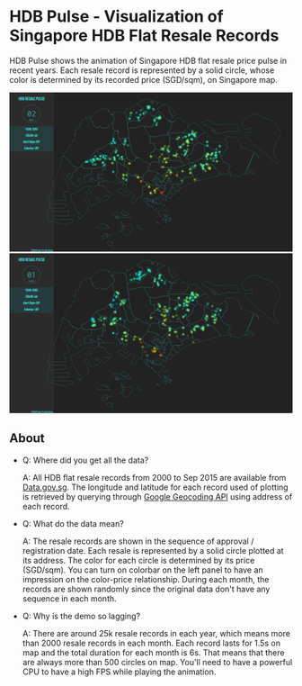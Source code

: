 # HDB Pulse - Visualization of Singapore HDB Flat Resale Records

HDB Pulse shows the animation of Singapore HDB flat resale price pulse in
recent years. Each resale record is represented by a solid circle, whose color
is determined by its recorded price (SGD/sqm), on Singapore map.

![Animation][2]
![Screenshot][1]

## About
* Q: Where did you get all the data?

  A: All HDB flat resale records from 2000 to Sep 2015 are available from
  [Data.gov.sg][3]. The longitude and latitude for each record used of plotting
  is retrieved by querying through [Google Geocoding API][4] using address of each
  record.

* Q: What do the data mean?

  A: The resale records are shown in the sequence of approval / registration date.
  Each resale is represented by a solid circle plotted at its address.
  The color for each circle is determined by its price (SGD/sqm). You can turn
  on colorbar on the left panel to have an impression on the color-price relationship.
  During each month, the records are shown randomly since the original data
  don't have any sequence in each month.

* Q: Why is the demo so lagging?

  A: There are around 25k resale records in each year, which means more than 2000 resale
  records in each month. Each record lasts for 1.5s on map and the total duration
  for each month is 6s. That means that there are always more than 500 circles
  on map. You'll need to have a powerful CPU to have a high FPS while playing
  the animation.


[1]: images/screenshot.png
[2]: images/animation.gif
[3]: https://data.gov.sg/dataset/resale-flat-prices
[4]: https://developers.google.com/maps/documentation/geocoding/intro
